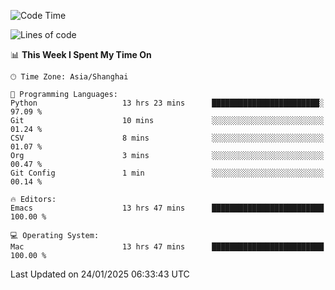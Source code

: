 <!--START_SECTION:waka-->
![Code Time](http://img.shields.io/badge/Code%20Time-2%2C496%20hrs%2048%20mins-blue)

![Lines of code](https://img.shields.io/badge/From%20Hello%20World%20I%27ve%20Written-334.9%20thousand%20lines%20of%20code-blue)

📊 **This Week I Spent My Time On** 

```text
🕑︎ Time Zone: Asia/Shanghai

💬 Programming Languages: 
Python                   13 hrs 23 mins      ████████████████████████░   97.09 % 
Git                      10 mins             ░░░░░░░░░░░░░░░░░░░░░░░░░   01.24 % 
CSV                      8 mins              ░░░░░░░░░░░░░░░░░░░░░░░░░   01.07 % 
Org                      3 mins              ░░░░░░░░░░░░░░░░░░░░░░░░░   00.47 % 
Git Config               1 min               ░░░░░░░░░░░░░░░░░░░░░░░░░   00.14 % 

🔥 Editors: 
Emacs                    13 hrs 47 mins      █████████████████████████   100.00 % 

💻 Operating System: 
Mac                      13 hrs 47 mins      █████████████████████████   100.00 % 
```


 Last Updated on 24/01/2025 06:33:43 UTC
<!--END_SECTION:waka-->
